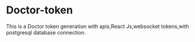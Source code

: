 # Doctor-token
This is a Doctor token generation with apis,React Js,websocket tokens,with postgresql database connection.

